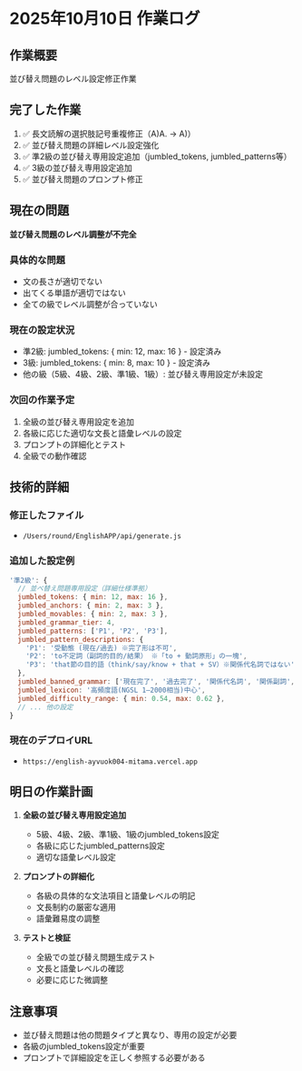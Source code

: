 # 2025年10月10日 作業ログ

## 作業概要
並び替え問題のレベル設定修正作業

## 完了した作業
1. ✅ 長文読解の選択肢記号重複修正（A)A. → A)）
2. ✅ 並び替え問題の詳細レベル設定強化
3. ✅ 準2級の並び替え専用設定追加（jumbled_tokens, jumbled_patterns等）
4. ✅ 3級の並び替え専用設定追加
5. ✅ 並び替え問題のプロンプト修正

## 現在の問題
**並び替え問題のレベル調整が不完全**

### 具体的な問題
- 文の長さが適切でない
- 出てくる単語が適切ではない
- 全ての級でレベル調整が合っていない

### 現在の設定状況
- 準2級: jumbled_tokens: { min: 12, max: 16 } - 設定済み
- 3級: jumbled_tokens: { min: 8, max: 10 } - 設定済み
- 他の級（5級、4級、2級、準1級、1級）: 並び替え専用設定が未設定

### 次回の作業予定
1. 全級の並び替え専用設定を追加
2. 各級に応じた適切な文長と語彙レベルの設定
3. プロンプトの詳細化とテスト
4. 全級での動作確認

## 技術的詳細

### 修正したファイル
- `/Users/round/EnglishAPP/api/generate.js`

### 追加した設定例
```javascript
'準2級': {
  // 並べ替え問題専用設定（詳細仕様準拠）
  jumbled_tokens: { min: 12, max: 16 },
  jumbled_anchors: { min: 2, max: 3 },
  jumbled_movables: { min: 2, max: 3 },
  jumbled_grammar_tier: 4,
  jumbled_patterns: ['P1', 'P2', 'P3'],
  jumbled_pattern_descriptions: {
    'P1': '受動態 (現在/過去) ※完了形は不可',
    'P2': 'to不定詞（副詞的目的/結果） ※「to + 動詞原形」の一塊',
    'P3': 'that節の目的語（think/say/know + that + SV）※関係代名詞ではない'
  },
  jumbled_banned_grammar: ['現在完了', '過去完了', '関係代名詞', '関係副詞', '高度な倒置', '分詞構文の多重化', '学術語'],
  jumbled_lexicon: '高頻度語(NGSL 1–2000相当)中心',
  jumbled_difficulty_range: { min: 0.54, max: 0.62 },
  // ... 他の設定
}
```

### 現在のデプロイURL
- `https://english-ayvuok004-mitama.vercel.app`

## 明日の作業計画
1. **全級の並び替え専用設定追加**
   - 5級、4級、2級、準1級、1級のjumbled_tokens設定
   - 各級に応じたjumbled_patterns設定
   - 適切な語彙レベル設定

2. **プロンプトの詳細化**
   - 各級の具体的な文法項目と語彙レベルの明記
   - 文長制約の厳密な適用
   - 語彙難易度の調整

3. **テストと検証**
   - 全級での並び替え問題生成テスト
   - 文長と語彙レベルの確認
   - 必要に応じた微調整

## 注意事項
- 並び替え問題は他の問題タイプと異なり、専用の設定が必要
- 各級のjumbled_tokens設定が重要
- プロンプトで詳細設定を正しく参照する必要がある
